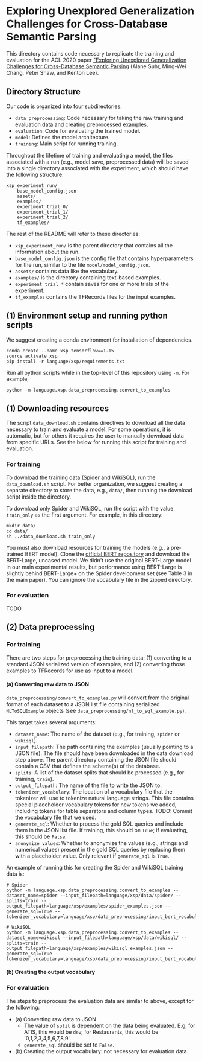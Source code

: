 # Exploring Unexplored Generalization Challenges for Cross-Database Semantic Parsing

This directory contains code necessary to replicate the training and evaluation for the ACL 2020 paper ["Exploring Unexplored Generalization Challenges for Cross-Database Semantic Parsing](https://www.aclweb.org/anthology/2020.acl-main.742/) (Alane Suhr, Ming-Wei Chang, Peter Shaw, and Kenton Lee).

## Directory Structure

Our code is organized into four subdirectories:

* `data_preprocessing`: Code necessary for taking the raw training and evaluation data and creating preprocessed examples.
* `evaluation`: Code for evaluating the trained model.
* `model`: Defines the model architecture.
* `training`: Main script for running training.

Throughout the lifetime of training and evaluating a model, the files associated with a run (e.g., model save, preprocessed data) will be saved into a single directory associated with the experiment, which should have the following structure:

```
xsp_experiment_run/
    base_model_config.json
    assets/
    examples/
    experiment_trial_0/
    experiment_trial_1/
    experiment_trial_2/
    tf_examples/
```

The rest of the README will refer to these directories:

* `xsp_experiment_run/` is the parent directory that contains all the information about the run.
* `base_model_config.json` is the config file that contains hyperparameters for the run, similar to the file `model/model_config.json`.
* `assets/` contains data like the vocabulary.
* `examples/` is the directory containing text-based examples.
* `experiment_trial_*` contain saves for one or more trials of the experiment.
* `tf_examples` contains the TFRecords files for the input examples.

## (1) Environment setup and running python scripts

We suggest creating a conda environment for installation of dependencies.

```
conda create --name xsp tensorflow==1.15
source activate xsp
pip install -r language/xsp/requirements.txt
```

Run all python scripts while in the top-level of this repository using `-m`. For example,

`python -m language.xsp.data_preprocessing.convert_to_examples`

## (1) Downloading resources

The script `data_download.sh` contains directives to download all the data necessary to train and evaluate a model. For some operations, it is automatic, but for others it requires the user to manually download data from specific URLs. See the below for running this script for training and evaluation.

### For training

To download the training data (Spider and WikiSQL), run the `data_download.sh` script. For better organization, we suggest creating a separate directory to store the data, e.g., `data/`, then running the download script inside the directory.

To download only Spider and WikiSQL, run the script with the value `train_only` as the first argument. For example, in this directory:

```
mkdir data/
cd data/
sh ../data_download.sh train_only
```

You must also download resources for training the models (e.g., a pre-trained BERT model). Clone the [official BERT repository](https://github.com/google-research/bert) and download the BERT-Large, uncased model. We didn't use the original BERT-Large model in our main experimental results, but performance using BERT-Large is slightly behind BERT-Large+ on the Spider development set (see Table 3 in the main paper). You can ignore the vocabulary file in the zipped directory.

### For evaluation

TODO

## (2) Data preprocessing

### For training

There are two steps for preprocessing the training data: (1) converting to a standard JSON serialized version of examples, and (2) converting those examples to TFRecords for use as input to a model.

#### (a) Converting raw data to JSON

`data_preprocessing/convert_to_examples.py` will convert from the original format of each dataset  to a JSON list file containing serialized `NLToSQLExample` objects (see `data_preprocessing/nl_to_sql_example.py`).

This target takes several arguments:

* `dataset_name`: The name of the dataset (e.g., for training, `spider` or `wikisql`).
* `input_filepath`: The path containing the examples (usually pointing to a JSON file). The file should have been downloaded in the data download step above. The parent directory containing the JSON file should contain a CSV that defines the schema(s) of the database.
* `splits`: A list of the dataset splits that should be processed (e.g., for training, `train`).
* `output_filepath`: The name of the file to write the JSON to.
* `tokenizer_vocabulary`: The location of a vocabulary file that the tokenizer will use to tokenize natural language strings. This file contains special placeholder vocabulary tokens for new tokens we added, including tokens for table separators and column types. TODO: Commit the vocabulary file that we used.
* `generate_sql`: Whether to process the gold SQL queries and include them in the JSON list file. If training, this should be `True`; if evaluating, this should be `False`.
* `anonymize_values`: Whether to anonymize the values (e.g., strings and numerical values) present in the gold SQL queries by replacing them with a placeholder value. Only relevant if `generate_sql` is `True`.

An example of running this for creating the Spider and WikiSQL training data is:

```
# Spider
python -m language.xsp.data_preprocessing.convert_to_examples --dataset_name=spider --input_filepath=language/xsp/data/spider/ --splits=train --output_filepath=language/xsp/examples/spider_examples.json --generate_sql=True --tokenizer_vocabulary=language/xsp/data_preprocessing/input_bert_vocabulary.txt

# WikiSQL
python -m language.xsp.data_preprocessing.convert_to_examples --dataset_name=wikisql --input_filepath=language/xsp/data/wikisql/ --splits=train --output_filepath=language/xsp/examples/wikisql_examples.json --generate_sql=True --tokenizer_vocabulary=language/xsp/data_preprocessing/input_bert_vocabulary.txt
```

#### (b) Creating the output vocabulary


### For evaluation

The steps to preprocess the evaluation data are similar to above, except for the following:

* (a) Converting raw data to JSON
    * The value of `split` is dependent on the data being evaluated. E.g, for ATIS, this would be `dev`; for Restaurants, this would be `0,1,2,3,4,5,6,7,8,9'.
    * `generate_sql` should be set to `False`.
* (b) Creating the output vocabulary: not necessary for evaluation data.

